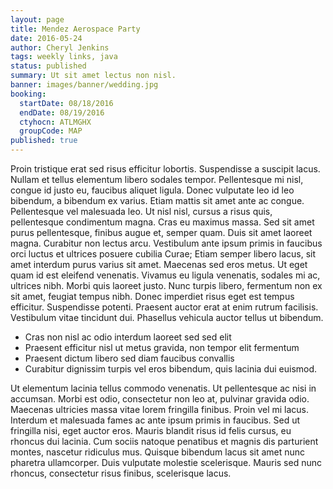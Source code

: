 ```yaml
---
layout: page
title: Mendez Aerospace Party
date: 2016-05-24
author: Cheryl Jenkins
tags: weekly links, java
status: published
summary: Ut sit amet lectus non nisl.
banner: images/banner/wedding.jpg
booking:
  startDate: 08/18/2016
  endDate: 08/19/2016
  ctyhocn: ATLMGHX
  groupCode: MAP
published: true
---
```

Proin tristique erat sed risus efficitur lobortis. Suspendisse a suscipit lacus. Nullam et tellus elementum libero sodales tempor. Pellentesque mi nisl, congue id justo eu, faucibus aliquet ligula. Donec vulputate leo id leo bibendum, a bibendum ex varius. Etiam mattis sit amet ante ac congue. Pellentesque vel malesuada leo. Ut nisl nisl, cursus a risus quis, pellentesque condimentum magna. Cras eu maximus massa.
Sed sit amet purus pellentesque, finibus augue et, semper quam. Duis sit amet laoreet magna. Curabitur non lectus arcu. Vestibulum ante ipsum primis in faucibus orci luctus et ultrices posuere cubilia Curae; Etiam semper libero lacus, sit amet interdum purus varius sit amet. Maecenas sed eros metus. Ut eget quam id est eleifend venenatis. Vivamus eu ligula venenatis, sodales mi ac, ultrices nibh. Morbi quis laoreet justo. Nunc turpis libero, fermentum non ex sit amet, feugiat tempus nibh. Donec imperdiet risus eget est tempus efficitur. Suspendisse potenti. Praesent auctor erat at enim rutrum facilisis. Vestibulum vitae tincidunt dui. Phasellus vehicula auctor tellus ut bibendum.

* Cras non nisl ac odio interdum laoreet sed sed elit
* Praesent efficitur nisl ut metus gravida, non tempor elit fermentum
* Praesent dictum libero sed diam faucibus convallis
* Curabitur dignissim turpis vel eros bibendum, quis lacinia dui euismod.

Ut elementum lacinia tellus commodo venenatis. Ut pellentesque ac nisi in accumsan. Morbi est odio, consectetur non leo at, pulvinar gravida odio. Maecenas ultricies massa vitae lorem fringilla finibus. Proin vel mi lacus. Interdum et malesuada fames ac ante ipsum primis in faucibus. Sed ut fringilla nisi, eget auctor eros. Mauris blandit risus id felis cursus, eu rhoncus dui lacinia. Cum sociis natoque penatibus et magnis dis parturient montes, nascetur ridiculus mus. Quisque bibendum lacus sit amet nunc pharetra ullamcorper. Duis vulputate molestie scelerisque. Mauris sed nunc rhoncus, consectetur risus finibus, scelerisque lacus.
